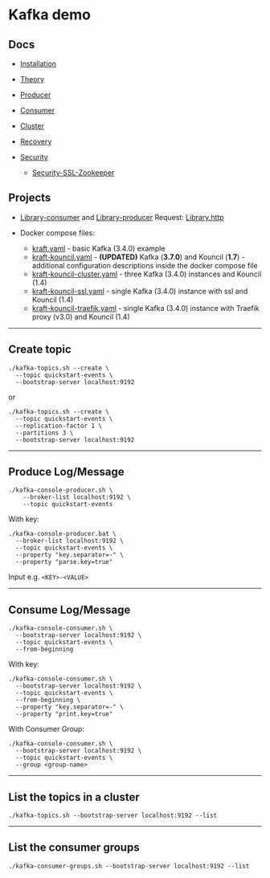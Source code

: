 # Kafka demo

## Docs

* [Installation](./docs/Installation.md)

* [Theory](./docs/Theory.md)

* [Producer](./docs/Producer.md)

* [Consumer](./docs/Consumer.md)

* [Cluster](./docs/Cluster.md)

* [Recovery](./docs/Recovery.md)

* [Security](./docs/Security.md)

    * [Security-SSL-Zookeeper](./docs/Security-SSL-Zookeeper.md)

## Projects

* [Library-consumer](Library-consumer) and [Library-producer](Library-producer)
  Request: [Library.http](http/Library.http)

* Docker compose files:
    * [kraft.yaml](docker/kraft.yaml) - basic Kafka (3.4.0) example
    * [kraft-kouncil.yaml](docker/kraft-kouncil.yaml) - **(UPDATED)** Kafka (**3.7.0**) and Kouncil (**1.7**) -
      additional configuration descriptions inside the docker compose file
    * [kraft-kouncil-cluster.yaml](docker/kraft-kouncil-cluster.yaml) - three Kafka (3.4.0) instances and Kouncil (1.4)
    * [kraft-kouncil-ssl.yaml](docker/kraft-kouncil-ssl.yaml) - single Kafka (3.4.0) instance with ssl and Kouncil (1.4)
    * [kraft-kouncil-traefik.yaml](docker/kraft-kouncil-traefik.yaml) - single Kafka (3.4.0) instance with Traefik
      proxy (v3.0) and Kouncil (1.4)

-------------------------------------------------------------------

## Create topic

```shell
./kafka-topics.sh --create \
  --topic quickstart-events \
  --bootstrap-server localhost:9192
```

or

```shell
./kafka-topics.sh --create \
  --topic quickstart-events \
  --replication-factor 1 \
  --partitions 3 \
  --bootstrap-server localhost:9192
```

-------------------------------------------------------------------

## Produce Log/Message

```shell
./kafka-console-producer.sh \
    --broker-list localhost:9192 \
    --topic quickstart-events
```

With key:

```shell
./kafka-console-producer.bat \
  --broker-list localhost:9192 \
  --topic quickstart-events \
  --property "key.separator=-" \
  --property "parse.key=true"
```

Input e.g. `<KEY>-<VALUE>`

-------------------------------------------------------------------

## Consume Log/Message

```shell
./kafka-console-consumer.sh \
  --bootstrap-server localhost:9192 \
  --topic quickstart-events \
  --from-beginning
```

With key:

```shell
./kafka-console-consumer.sh \
  --bootstrap-server localhost:9192 \
  --topic quickstart-events \
  --from-beginning \
  --property "key.separator=-" \
  --property "print.key=true"
```

With Consumer Group:

```shell
./kafka-console-consumer.sh \
  --bootstrap-server localhost:9192 \
  --topic quickstart-events \
  --group <group-name>
```

-------------------------------------------------------------------

## List the topics in a cluster

```shell
./kafka-topics.sh --bootstrap-server localhost:9192 --list
```

-------------------------------------------------------------------

## List the consumer groups

```shell
./kafka-consumer-groups.sh --bootstrap-server localhost:9192 --list
```
